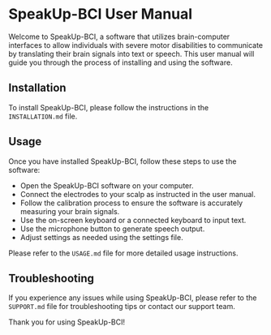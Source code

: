 
# SpeakUp-BCI User Manual
Welcome to SpeakUp-BCI, a software that utilizes brain-computer interfaces to allow individuals with severe motor disabilities to communicate by translating their brain signals into text or speech. This user manual will guide you through the process of installing and using the software.

## Installation
To install SpeakUp-BCI, please follow the instructions in the `INSTALLATION.md` file.

## Usage

Once you have installed SpeakUp-BCI, follow these steps to use the software:

* Open the SpeakUp-BCI software on your computer.
* Connect the electrodes to your scalp as instructed in the user manual.
* Follow the calibration process to ensure the software is accurately measuring your brain signals.
* Use the on-screen keyboard or a connected keyboard to input text.
* Use the microphone button to generate speech output.
* Adjust settings as needed using the settings file.

Please refer to the `USAGE.md` file for more detailed usage instructions.


## Troubleshooting
If you experience any issues while using SpeakUp-BCI, please refer to the `SUPPORT.md` file for troubleshooting tips or contact our support team.

Thank you for using SpeakUp-BCI!

